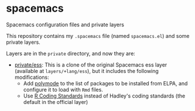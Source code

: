 # spacemacs

Spacemacs configuration files and private layers

This repository contains my `.spacemacs` file (named `spacemacs.el`) and
some private layers.

Layers are in the `private` directory, and now they are:

- [private/ess](): This is a clone of the original Spacemacs ess layer
  (available at `layers/+lang/ess`), but it includes the following
  modifications:
  - Add [polymode] to the list of packages to be installed from ELPA,
    and configure it to load with `Rmd` files.
  - Use [R Coding Standards] instead of Hadley's coding standards (the
    default in the official layer)



[polymode]: https://github.com/vspinu/polymode
[R Coding Standards]: https://cran.r-project.org/doc/manuals/R-ints.html#R-coding-standards
